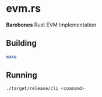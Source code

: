 # evm.rs

**Barebones** Rust EVM Implementation

## Building

```sh
make
```

## Running

```sh
./target/release/cli <command>
```

